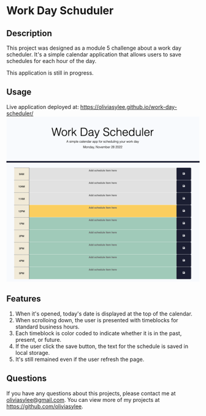 # Work Day Schuduler

## Description

This project was designed as a module 5 challenge about a work day scheduler. It's a simple calendar application that allows users to save schedules for each hour of the day. 

This application is still in progress. 

## Usage
Live application deployed at: https://oliviasylee.github.io/work-day-scheduler/
[![coding-quiz-screenshot](assets/images/Screenshot.png)](https://oliviasylee.github.io/work-day-scheduler/)

## Features
1. When it's opened, today's date is displayed at the top of the calendar.
2. When scrolloing down, the user is presented with timeblocks for standard business hours. 
3. Each timeblock is color coded to indicate whether it is in the past, present, or future.
4. If the user click the save button, the text for the schedule is saved in local storage. 
5. It's still remained even if the user refresh the page. 

## Questions
If you have any questions about this projects, please contact me at oliviasylee@gmail.com. You can view more of my projects at https://github.com/oliviasylee.

